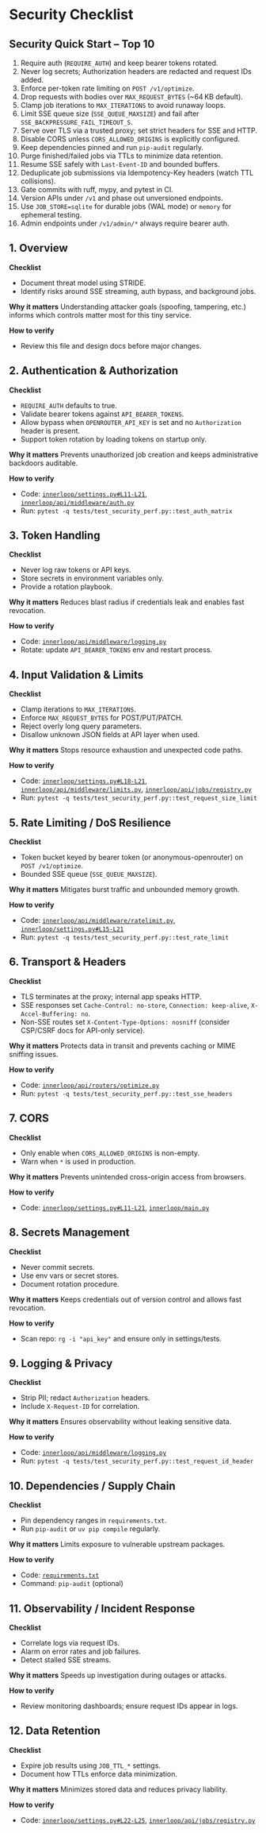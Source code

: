 # Security Checklist

## Security Quick Start – Top 10
1. Require auth (`REQUIRE_AUTH`) and keep bearer tokens rotated.
2. Never log secrets; Authorization headers are redacted and request IDs added.
3. Enforce per-token rate limiting on `POST /v1/optimize`.
4. Drop requests with bodies over `MAX_REQUEST_BYTES` (~64 KB default).
5. Clamp job iterations to `MAX_ITERATIONS` to avoid runaway loops.
6. Limit SSE queue size (`SSE_QUEUE_MAXSIZE`) and fail after `SSE_BACKPRESSURE_FAIL_TIMEOUT_S`.
7. Serve over TLS via a trusted proxy; set strict headers for SSE and HTTP.
8. Disable CORS unless `CORS_ALLOWED_ORIGINS` is explicitly configured.
9. Keep dependencies pinned and run `pip-audit` regularly.
10. Purge finished/failed jobs via TTLs to minimize data retention.
11. Resume SSE safely with `Last-Event-ID` and bounded buffers.
12. Deduplicate job submissions via Idempotency-Key headers (watch TTL collisions).
13. Gate commits with ruff, mypy, and pytest in CI.
14. Version APIs under `/v1` and phase out unversioned endpoints.
15. Use `JOB_STORE=sqlite` for durable jobs (WAL mode) or `memory` for ephemeral testing.
16. Admin endpoints under `/v1/admin/*` always require bearer auth.

## 1. Overview
**Checklist**
- Document threat model using STRIDE.
- Identify risks around SSE streaming, auth bypass, and background jobs.

**Why it matters**
Understanding attacker goals (spoofing, tampering, etc.) informs which controls matter most for this tiny service.

**How to verify**
- Review this file and design docs before major changes.

## 2. Authentication & Authorization
**Checklist**
- `REQUIRE_AUTH` defaults to true.
- Validate bearer tokens against `API_BEARER_TOKENS`.
- Allow bypass when `OPENROUTER_API_KEY` is set and no `Authorization` header is present.
- Support token rotation by loading tokens on startup only.

**Why it matters**
Prevents unauthorized job creation and keeps administrative backdoors auditable.

**How to verify**
- Code: [`innerloop/settings.py#L11-L21`](innerloop/settings.py#L11-L21), [`innerloop/api/middleware/auth.py`](innerloop/api/middleware/auth.py)
- Run: `pytest -q tests/test_security_perf.py::test_auth_matrix`

## 3. Token Handling
**Checklist**
- Never log raw tokens or API keys.
- Store secrets in environment variables only.
- Provide a rotation playbook.

**Why it matters**
Reduces blast radius if credentials leak and enables fast revocation.

**How to verify**
- Code: [`innerloop/api/middleware/logging.py`](innerloop/api/middleware/logging.py)
- Rotate: update `API_BEARER_TOKENS` env and restart process.

## 4. Input Validation & Limits
**Checklist**
- Clamp iterations to `MAX_ITERATIONS`.
- Enforce `MAX_REQUEST_BYTES` for POST/PUT/PATCH.
- Reject overly long query parameters.
- Disallow unknown JSON fields at API layer when used.

**Why it matters**
Stops resource exhaustion and unexpected code paths.

**How to verify**
- Code: [`innerloop/settings.py#L18-L21`](innerloop/settings.py#L18-L21), [`innerloop/api/middleware/limits.py`](innerloop/api/middleware/limits.py), [`innerloop/api/jobs/registry.py`](innerloop/api/jobs/registry.py)
- Run: `pytest -q tests/test_security_perf.py::test_request_size_limit`

## 5. Rate Limiting / DoS Resilience
**Checklist**
- Token bucket keyed by bearer token (or anonymous-openrouter) on `POST /v1/optimize`.
- Bounded SSE queue (`SSE_QUEUE_MAXSIZE`).

**Why it matters**
Mitigates burst traffic and unbounded memory growth.

**How to verify**
- Code: [`innerloop/api/middleware/ratelimit.py`](innerloop/api/middleware/ratelimit.py), [`innerloop/settings.py#L15-L21`](innerloop/settings.py#L15-L21)
- Run: `pytest -q tests/test_security_perf.py::test_rate_limit`

## 6. Transport & Headers
**Checklist**
- TLS terminates at the proxy; internal app speaks HTTP.
- SSE responses set `Cache-Control: no-store`, `Connection: keep-alive`, `X-Accel-Buffering: no`.
- Non-SSE routes set `X-Content-Type-Options: nosniff` (consider CSP/CSRF docs for API-only service).

**Why it matters**
Protects data in transit and prevents caching or MIME sniffing issues.

**How to verify**
- Code: [`innerloop/api/routers/optimize.py`](innerloop/api/routers/optimize.py)
- Run: `pytest -q tests/test_security_perf.py::test_sse_headers`

## 7. CORS
**Checklist**
- Only enable when `CORS_ALLOWED_ORIGINS` is non-empty.
- Warn when `*` is used in production.

**Why it matters**
Prevents unintended cross-origin access from browsers.

**How to verify**
- Code: [`innerloop/settings.py#L11-L21`](innerloop/settings.py#L11-L21), [`innerloop/main.py`](innerloop/main.py)

## 8. Secrets Management
**Checklist**
- Never commit secrets.
- Use env vars or secret stores.
- Document rotation procedure.

**Why it matters**
Keeps credentials out of version control and allows fast revocation.

**How to verify**
- Scan repo: `rg -i "api_key"` and ensure only in settings/tests.

## 9. Logging & Privacy
**Checklist**
- Strip PII; redact `Authorization` headers.
- Include `X-Request-ID` for correlation.

**Why it matters**
Ensures observability without leaking sensitive data.

**How to verify**
- Code: [`innerloop/api/middleware/logging.py`](innerloop/api/middleware/logging.py)
- Run: `pytest -q tests/test_security_perf.py::test_request_id_header`

## 10. Dependencies / Supply Chain
**Checklist**
- Pin dependency ranges in `requirements.txt`.
- Run `pip-audit` or `uv pip compile` regularly.

**Why it matters**
Limits exposure to vulnerable upstream packages.

**How to verify**
- Code: [`requirements.txt`](requirements.txt)
- Command: `pip-audit` (optional)

## 11. Observability / Incident Response
**Checklist**
- Correlate logs via request IDs.
- Alarm on error rates and job failures.
- Detect stalled SSE streams.

**Why it matters**
Speeds up investigation during outages or attacks.

**How to verify**
- Review monitoring dashboards; ensure request IDs appear in logs.

## 12. Data Retention
**Checklist**
- Expire job results using `JOB_TTL_*` settings.
- Document how TTLs enforce data minimization.

**Why it matters**
Minimizes stored data and reduces privacy liability.

**How to verify**
- Code: [`innerloop/settings.py#L22-L25`](innerloop/settings.py#L22-L25), [`innerloop/api/jobs/registry.py`](innerloop/api/jobs/registry.py)
